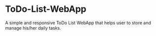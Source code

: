 # ToDo-List-WebApp
A simple and responsive ToDo List WebApp that helps user to store and manage his/her daily tasks.
